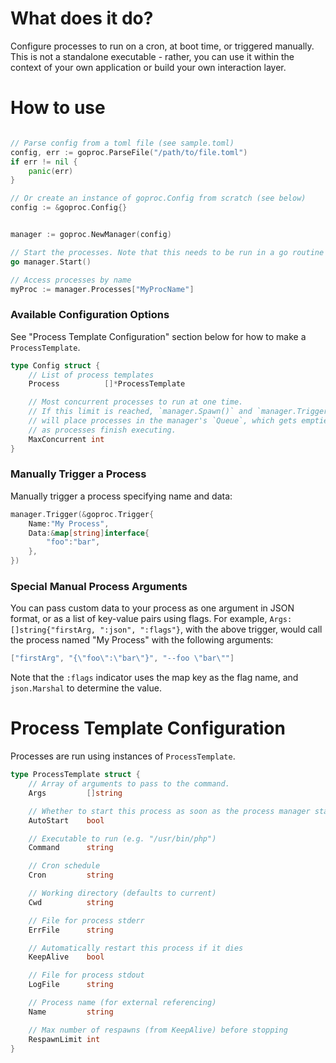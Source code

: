 # What does it do?
Configure processes to run on a cron, at boot time, or triggered manually. This is not a standalone executable - rather, you can use it within the context of your own application or build your own interaction layer.

# How to use
```go

// Parse config from a toml file (see sample.toml)
config, err := goproc.ParseFile("/path/to/file.toml")
if err != nil {
	panic(err)
}

// Or create an instance of goproc.Config from scratch (see below)
config := &goproc.Config{}


manager := goproc.NewManager(config)

// Start the processes. Note that this needs to be run in a go routine since the manager listens for finished processes to manage its queue.
go manager.Start()

// Access processes by name
myProc := manager.Processes["MyProcName"]
```

### Available Configuration Options
See "Process Template Configuration" section below for how to make a `ProcessTemplate`.
```go
type Config struct {
	// List of process templates
	Process          []*ProcessTemplate

	// Most concurrent processes to run at one time. 
	// If this limit is reached, `manager.Spawn()` and `manager.Trigger()` 
	// will place processes in the manager's `Queue`, which gets emptied 
	// as processes finish executing.
	MaxConcurrent int
}
```

### Manually Trigger a Process
Manually trigger a process specifying name and data:

```go
manager.Trigger(&goproc.Trigger{
	Name:"My Process",
	Data:&map[string]interface{
		"foo":"bar",
	},
})
```

### Special Manual Process Arguments
You can pass custom data to your process as one argument in JSON format, or as a list of key-value pairs using flags. For example, `Args:[]string{"firstArg, ":json", ":flags"}`, with the above trigger, would call the process named "My Process" with the following arguments:

```go
["firstArg", "{\"foo\":\"bar\"}", "--foo \"bar\""]
```

Note that the `:flags` indicator uses the map key as the flag name, and `json.Marshal` to determine the value.


# Process Template Configuration
Processes are run using instances of `ProcessTemplate`. 

```go
type ProcessTemplate struct {
	// Array of arguments to pass to the command.
	Args         []string

	// Whether to start this process as soon as the process manager starts
	AutoStart    bool

	// Executable to run (e.g. "/usr/bin/php")
	Command      string

	// Cron schedule
	Cron         string

	// Working directory (defaults to current)
	Cwd          string

	// File for process stderr
	ErrFile      string

	// Automatically restart this process if it dies
	KeepAlive    bool

	// File for process stdout
	LogFile      string

	// Process name (for external referencing)
	Name         string

	// Max number of respawns (from KeepAlive) before stopping
	RespawnLimit int
}
```




